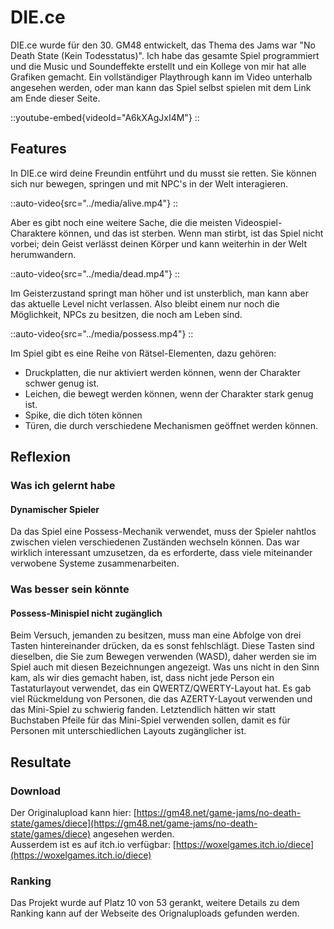 # DIE.ce
DIE.ce wurde für den 30. GM48 entwickelt, das Thema des Jams war "No Death State (Kein Todesstatus)".
Ich habe das gesamte Spiel programmiert und die Music und Soundeffekte erstellt und ein Kollege von mir hat alle Grafiken gemacht.
Ein vollständiger Playthrough kann im Video unterhalb angesehen werden, oder man kann das Spiel selbst spielen mit dem Link am Ende dieser Seite.

::youtube-embed{videoId="A6kXAgJxI4M"}
::

## Features
In DIE.ce wird deine Freundin entführt und du musst sie retten.
Sie können sich nur bewegen, springen und mit NPC's in der Welt interagieren.

::auto-video{src="../media/alive.mp4"}
::

Aber es gibt noch eine weitere Sache, die die meisten Videospiel-Charaktere können, und das ist sterben.
Wenn man stirbt, ist das Spiel nicht vorbei; dein Geist verlässt deinen Körper und kann weiterhin in der Welt herumwandern.

::auto-video{src="../media/dead.mp4"}
::

Im Geisterzustand springt man höher und ist unsterblich, man kann aber das aktuelle Level nicht verlassen.
Also bleibt einem nur noch die Möglichkeit, NPCs zu besitzen, die noch am Leben sind.

::auto-video{src="../media/possess.mp4"}
::

Im Spiel gibt es eine Reihe von Rätsel-Elementen, dazu gehören:
- Druckplatten, die nur aktiviert werden können, wenn der Charakter schwer genug ist.
- Leichen, die bewegt werden können, wenn der Charakter stark genug ist.
- Spike, die dich töten können
- Türen, die durch verschiedene Mechanismen geöffnet werden können.

## Reflexion

### Was ich gelernt habe

#### Dynamischer Spieler
Da das Spiel eine Possess-Mechanik verwendet, muss der Spieler nahtlos zwischen vielen verschiedenen Zuständen wechseln können.
Das war wirklich interessant umzusetzen, da es erforderte, dass viele miteinander verwobene Systeme zusammenarbeiten.

### Was besser sein könnte

#### Possess-Minispiel nicht zugänglich
Beim Versuch, jemanden zu besitzen, muss man eine Abfolge von drei Tasten hintereinander drücken, da es sonst fehlschlägt.
Diese Tasten sind dieselben, die Sie zum Bewegen verwenden (WASD), daher werden sie im Spiel auch mit diesen Bezeichnungen angezeigt.
Was uns nicht in den Sinn kam, als wir dies gemacht haben, ist, dass nicht jede Person ein Tastaturlayout verwendet, das ein QWERTZ/QWERTY-Layout hat.
Es gab viel Rückmeldung von Personen, die das AZERTY-Layout verwenden und das Mini-Spiel zu schwierig fanden.
Letztendlich hätten wir statt Buchstaben Pfeile für das Mini-Spiel verwenden sollen, damit es für Personen mit unterschiedlichen Layouts zugänglicher ist.

## Resultate

### Download
Der Originalupload kann hier: [https://gm48.net/game-jams/no-death-state/games/diece](https://gm48.net/game-jams/no-death-state/games/diece) angesehen werden. \
Ausserdem ist es auf itch.io verfügbar: [https://woxelgames.itch.io/diece](https://woxelgames.itch.io/diece)

### Ranking
Das Projekt wurde auf Platz 10 von 53 gerankt, weitere Details zu dem Ranking kann auf der Webseite des Orignaluploads gefunden werden.
